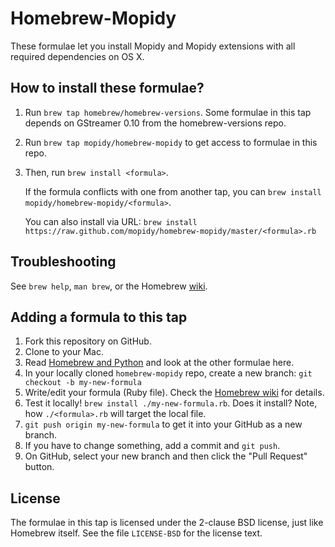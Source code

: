Homebrew-Mopidy
===============

These formulae let you install Mopidy and Mopidy extensions with all
required dependencies on OS X.

How to install these formulae?
------------------------------

1. Run `brew tap homebrew/homebrew-versions`. Some formulae in this tap depends on
   GStreamer 0.10 from the homebrew-versions repo.

2. Run `brew tap mopidy/homebrew-mopidy` to get access to formulae in this repo.

3. Then, run `brew install <formula>`.

   If the formula conflicts with one from another tap, you can `brew install
   mopidy/homebrew-mopidy/<formula>`.

   You can also install via URL: `brew install
   https://raw.github.com/mopidy/homebrew-mopidy/master/<formula>.rb`

Troubleshooting
---------------

See `brew help`, `man brew`, or the Homebrew
[wiki](https://github.com/Homebrew/homebrew/wiki).

Adding a formula to this tap
----------------------------

1. Fork this repository on GitHub.
2. Clone to your Mac.
3. Read [Homebrew and
   Python](https://github.com/Homebrew/homebrew/wiki/Homebrew-and-Python) and
   look at the other formulae here.
4. In your locally cloned `homebrew-mopidy` repo, create a new branch: `git
   checkout -b my-new-formula`
5. Write/edit your formula (Ruby file). Check the [Homebrew
   wiki](https://github.com/Homebrew/homebrew/wiki) for details.
6. Test it locally! `brew install ./my-new-formula.rb`. Does it install? Note,
   how `./<formula>.rb` will target the local file.
7. `git push origin my-new-formula` to get it into your GitHub as a
   new branch.
8. If you have to change something, add a commit and `git push`.
9. On GitHub, select your new branch and then click the "Pull Request" button.

License
-------

The formulae in this tap is licensed under the 2-clause BSD license, just like
Homebrew itself. See the file `LICENSE-BSD` for the license text.
